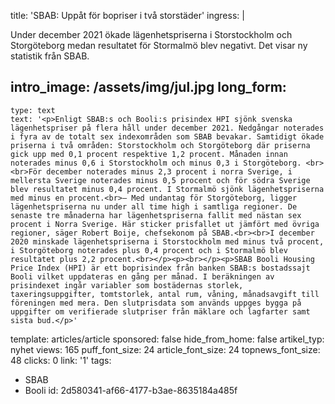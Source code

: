 title: 'SBAB: Uppåt för bopriser i två storstäder'
ingress: |
  <p>Under december 2021 ökade lägenhetspriserna i Storstockholm och Storgöteborg medan resultatet för Stormalmö blev negativt. Det visar ny statistik från SBAB.
  </p>
  
intro_image: /assets/img/jul.jpg
long_form:
  -
    type: text
    text: '<p>Enligt SBAB:s och Booli:s prisindex HPI sjönk svenska lägenhetspriser på flera håll under december 2021. Nedgångar noterades i fyra av de totalt sex indexområden som SBAB bevakar. Samtidigt ökade priserna i två områden: Storstockholm och Storgöteborg där priserna gick upp med 0,1 procent respektive 1,2 procent. Månaden innan noterades minus 0,6 i Storstockholm och minus 0,3 i Storgöteborg. <br><br>För december noterades minus 2,3 procent i norra Sverige, i mellersta Sverige noterades minus 0,5 procent och för södra Sverige blev resultatet minus 0,4 procent. I Stormalmö sjönk lägenhetspriserna med minus en procent.<br>– Med undantag för Storgöteborg, ligger lägenhetspriserna nu under all time high i samtliga regioner. De senaste tre månaderna har lägenhetspriserna fallit med nästan sex procent i Norra Sverige. Här sticker prisfallet ut jämfört med övriga regioner, säger Robert Boije, chefsekonom på SBAB.<br><br>I december 2020 minskade lägenhetspriserna i Storstockholm med minus två procent, i Storgöteborg noterades plus 0,4 procent och i Stormalmö blev resultatet plus 2,2 procent.<br></p><p><br></p><p>SBAB Booli Housing Price Index (HPI) är ett boprisindex från banken SBAB:s bostadssajt Booli vilket uppdateras en gång per månad. I beräkningen av prisindexet ingår variabler som bostädernas storlek, taxeringsuppgifter, tomtstorlek, antal rum, våning, månadsavgift till föreningen med mera. Den slutprisdata som används uppges bygga på uppgifter om verifierade slutpriser från mäklare och lagfarter samt sista bud.</p>'
template: articles/article
sponsored: false
hide_from_home: false
artikel_typ: nyhet
views: 165
puff_font_size: 24
article_font_size: 24
topnews_font_size: 48
clicks: 0
link: '1'
tags:
  - SBAB
  - Booli
id: 2d580341-af66-4177-b3ae-8635184a485f
